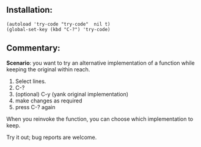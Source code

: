 ## Installation:

    (autoload 'try-code "try-code"  nil t)
    (global-set-key (kbd "C-?") 'try-code)


## Commentary:

**Scenario**: you want to try an alternative implementation of a function while
keeping the original within reach.

1. Select lines.
2. C-?
3. (optional) C-y (yank original implementation)
4. make changes as required
5. press C-? again

When you reinvoke the function, you can choose which implementation to
keep.

Try it out; bug reports are welcome.

